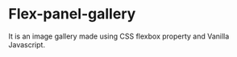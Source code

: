 # Flex-panel-gallery
It is an image gallery made using CSS flexbox property and Vanilla Javascript.

